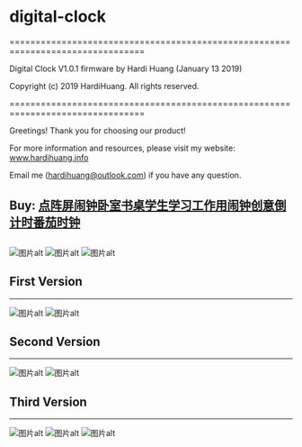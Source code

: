 # digital-clock 


================================================================================
 
  Digital Clock V1.0.1 firmware
  by Hardi Huang  (January 13 2019)
  
  Copyright (c) 2019 HardiHuang.
  All rights reserved.

================================================================================
  
Greetings! Thank you for choosing our product!

For more information and resources, please visit my website: www.hardihuang.info

Email me (hardihuang@outlook.com) if you have any question.
## Buy:  [点阵屏闹钟卧室书桌学生学习工作用闹钟创意倒计时番茄时钟](https://item.taobao.com/item.htm?spm=a1z09.2.0.0.229b2e8dtlRdKD&id=583316993089&_u=dc8ls7uf21e)


## 

![图片alt](https://github.com/hardihuang/digital-clock/blob/master/asset/IMG_7437.jpg?raw=true)
![图片alt](https://github.com/hardihuang/digital-clock/blob/master/asset/IMG_7451.jpg?raw=true)
![图片alt](https://github.com/hardihuang/digital-clock/blob/master/asset/IMG_7403.jpg?raw=true)


## First Version
---
![图片alt](https://github.com/hardihuang/digital-clock/blob/master/asset/IMG_6627.jpg?raw=true)
![图片alt](https://github.com/hardihuang/digital-clock/blob/master/asset/IMG_6631.jpg?raw=true)

## Second Version
---
![图片alt](https://github.com/hardihuang/digital-clock/blob/master/asset/IMG_6766.JPG?raw=true)
![图片alt](https://github.com/hardihuang/digital-clock/blob/master/asset/IMG_6748.JPG?raw=true)

## Third Version
---
![图片alt](https://github.com/hardihuang/digital-clock/blob/master/asset/微信图片_20181111131518.jpg?raw=true)
![图片alt](https://github.com/hardihuang/digital-clock/blob/master/asset/微信图片_20181111131534.jpg?raw=true)
![图片alt](https://github.com/hardihuang/digital-clock/blob/master/asset/IMG_7071.jpg?raw=true)
